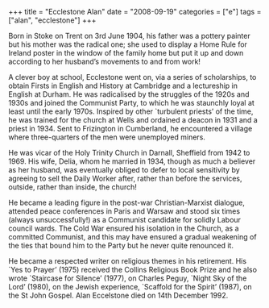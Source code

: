 +++
title = "Ecclestone Alan"
date = "2008-09-19"
categories = ["e"]
tags = ["alan", "ecclestone"]
+++

Born in Stoke on Trent on 3rd June 1904, his father was a pottery painter but his mother was the radical one; she used to display a Home Rule for Ireland poster in the window of the family home but put it up and down according to her husband’s movements to and from work!

A clever boy at school, Ecclestone went on, via a series of scholarships, to obtain Firsts in English and History at Cambridge and a lectureship in English at Durham. He was radicalised by the struggles of the 1920s and 1930s and joined the Communist Party, to which he was staunchly loyal at least until the early 1970s. Inspired by other \`turbulent priests’ of the time, he was trained for the church at Wells and ordained a deacon in 1931 and a priest in 1934. Sent to Frizington in Cumberland, he encountered a village where three-quarters of the men were unemployed miners.

He was vicar of the Holy Trinity Church in Darnall, Sheffield from 1942 to 1969. His wife, Delia, whom he married in 1934, though as much a believer as her husband, was eventually obliged to defer to local sensitivity by agreeing to sell the Daily Worker after, rather than before the services, outside, rather than inside, the church!

He became a leading figure in the post-war Christian-Marxist dialogue, attended peace conferences in Paris and Warsaw and stood six times (always unsuccessfully!) as a Communist candidate for solidly Labour council wards. The Cold War ensured his isolation in the Church, as a committed Communist, and this may have ensured a gradual weakening of the ties that bound him to the Party but he never quite renounced it.

He became a respected writer on religious themes in his retirement. His \`Yes to Prayer’ (1975) received the Collins Religious Book Prize and he also wrote \`Staircase for Silence’ (1977), on Charles Peguy, \`Night Sky of the Lord’ (1980), on the Jewish experience, \`Scaffold for the Spirit’ (1987), on the St John Gospel. Alan Eccelstone died on 14th December 1992.
